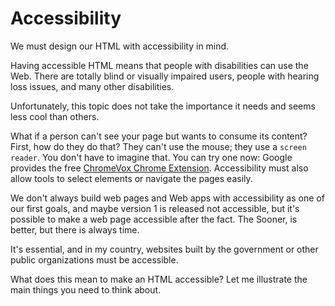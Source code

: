# Accessibility

We must design our HTML with accessibility in mind.

Having accessible HTML means that people with disabilities can use the Web. There are totally blind or visually impaired users, people with hearing loss issues, and many other disabilities.

Unfortunately, this topic does not take the importance it needs and seems less cool than others.

What if a person can't see your page but wants to consume its content? First, how do they do that? They can't use the mouse; they use a `screen reader`. You don't have to imagine that. You can try one now: Google provides the free [ChromeVox Chrome Extension](https://chrome.google.com/webstore/detail/screen-reader/kgejglhpjiefppelpmljglcjbhoiplfn). Accessibility must also allow tools to select elements or navigate the pages easily.

We don't always build web pages and Web apps with accessibility as one of our first goals, and maybe version 1 is released not accessible, but it's possible to make a web page accessible after the fact. The Sooner, is better, but there is always time.

It's essential, and in my country, websites built by the government or other public organizations must be accessible.

What does this mean to make an HTML accessible? Let me illustrate the main things you need to think about.
